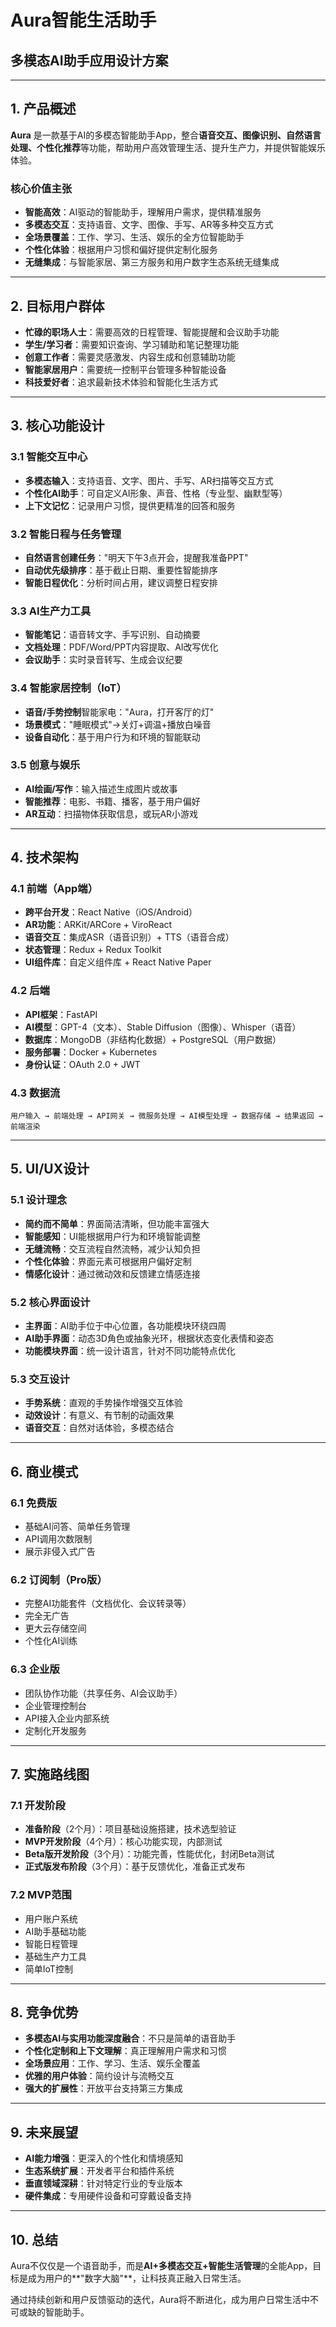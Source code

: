 # Aura智能生活助手
## 多模态AI助手应用设计方案

---

## 1. 产品概述

**Aura** 是一款基于AI的多模态智能助手App，整合**语音交互、图像识别、自然语言处理、个性化推荐**等功能，帮助用户高效管理生活、提升生产力，并提供智能娱乐体验。

### 核心价值主张

- **智能高效**：AI驱动的智能助手，理解用户需求，提供精准服务
- **多模态交互**：支持语音、文字、图像、手写、AR等多种交互方式
- **全场景覆盖**：工作、学习、生活、娱乐的全方位智能助手
- **个性化体验**：根据用户习惯和偏好提供定制化服务
- **无缝集成**：与智能家居、第三方服务和用户数字生态系统无缝集成

---

## 2. 目标用户群体

- **忙碌的职场人士**：需要高效的日程管理、智能提醒和会议助手功能
- **学生/学习者**：需要知识查询、学习辅助和笔记整理功能
- **创意工作者**：需要灵感激发、内容生成和创意辅助功能
- **智能家居用户**：需要统一控制平台管理多种智能设备
- **科技爱好者**：追求最新技术体验和智能化生活方式

---

## 3. 核心功能设计

### 3.1 智能交互中心

- **多模态输入**：支持语音、文字、图片、手写、AR扫描等交互方式
- **个性化AI助手**：可自定义AI形象、声音、性格（专业型、幽默型等）
- **上下文记忆**：记录用户习惯，提供更精准的回答和服务

### 3.2 智能日程与任务管理

- **自然语言创建任务**："明天下午3点开会，提醒我准备PPT"
- **自动优先级排序**：基于截止日期、重要性智能排序
- **智能日程优化**：分析时间占用，建议调整日程安排

### 3.3 AI生产力工具

- **智能笔记**：语音转文字、手写识别、自动摘要
- **文档处理**：PDF/Word/PPT内容提取、AI改写优化
- **会议助手**：实时录音转写、生成会议纪要

### 3.4 智能家居控制（IoT）

- **语音/手势控制**智能家电："Aura，打开客厅的灯"
- **场景模式**："睡眠模式"→关灯+调温+播放白噪音
- **设备自动化**：基于用户行为和环境的智能联动

### 3.5 创意与娱乐

- **AI绘画/写作**：输入描述生成图片或故事
- **智能推荐**：电影、书籍、播客，基于用户偏好
- **AR互动**：扫描物体获取信息，或玩AR小游戏

---

## 4. 技术架构

### 4.1 前端（App端）

- **跨平台开发**：React Native（iOS/Android）
- **AR功能**：ARKit/ARCore + ViroReact
- **语音交互**：集成ASR（语音识别）+ TTS（语音合成）
- **状态管理**：Redux + Redux Toolkit
- **UI组件库**：自定义组件库 + React Native Paper

### 4.2 后端

- **API框架**：FastAPI
- **AI模型**：GPT-4（文本）、Stable Diffusion（图像）、Whisper（语音）
- **数据库**：MongoDB（非结构化数据）+ PostgreSQL（用户数据）
- **服务部署**：Docker + Kubernetes
- **身份认证**：OAuth 2.0 + JWT

### 4.3 数据流

```
用户输入 → 前端处理 → API网关 → 微服务处理 → AI模型处理 → 数据存储 → 结果返回 → 前端渲染
```

---

## 5. UI/UX设计

### 5.1 设计理念

- **简约而不简单**：界面简洁清晰，但功能丰富强大
- **智能感知**：UI能根据用户行为和环境智能调整
- **无缝流畅**：交互流程自然流畅，减少认知负担
- **个性化体验**：界面元素可根据用户偏好定制
- **情感化设计**：通过微动效和反馈建立情感连接

### 5.2 核心界面设计

- **主界面**：AI助手位于中心位置，各功能模块环绕四周
- **AI助手界面**：动态3D角色或抽象光环，根据状态变化表情和姿态
- **功能模块界面**：统一设计语言，针对不同功能特点优化

### 5.3 交互设计

- **手势系统**：直观的手势操作增强交互体验
- **动效设计**：有意义、有节制的动画效果
- **语音交互**：自然对话体验，多模态结合

---

## 6. 商业模式

### 6.1 免费版

- 基础AI问答、简单任务管理
- API调用次数限制
- 展示非侵入式广告

### 6.2 订阅制（Pro版）

- 完整AI功能套件（文档优化、会议转录等）
- 完全无广告
- 更大云存储空间
- 个性化AI训练

### 6.3 企业版

- 团队协作功能（共享任务、AI会议助手）
- 企业管理控制台
- API接入企业内部系统
- 定制化开发服务

---

## 7. 实施路线图

### 7.1 开发阶段

- **准备阶段**（2个月）：项目基础设施搭建，技术选型验证
- **MVP开发阶段**（4个月）：核心功能实现，内部测试
- **Beta版开发阶段**（3个月）：功能完善，性能优化，封闭Beta测试
- **正式版发布阶段**（3个月）：基于反馈优化，准备正式发布

### 7.2 MVP范围

- 用户账户系统
- AI助手基础功能
- 智能日程管理
- 基础生产力工具
- 简单IoT控制

---

## 8. 竞争优势

- **多模态AI与实用功能深度融合**：不只是简单的语音助手
- **个性化定制和上下文理解**：真正理解用户需求和习惯
- **全场景应用**：工作、学习、生活、娱乐全覆盖
- **优雅的用户体验**：简约设计与流畅交互
- **强大的扩展性**：开放平台支持第三方集成

---

## 9. 未来展望

- **AI能力增强**：更深入的个性化和情境感知
- **生态系统扩展**：开发者平台和插件系统
- **垂直领域深耕**：针对特定行业的专业版本
- **硬件集成**：专用硬件设备和可穿戴设备支持

---

## 10. 总结

Aura不仅仅是一个语音助手，而是**AI+多模态交互+智能生活管理**的全能App，目标是成为用户的**"数字大脑"**，让科技真正融入日常生活。

通过持续创新和用户反馈驱动的迭代，Aura将不断进化，成为用户日常生活中不可或缺的智能助手。
